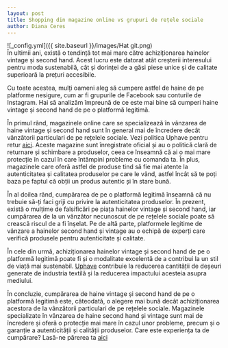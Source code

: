 ```yaml
---
layout: post
title: Shopping din magazine online vs grupuri de rețele sociale
author: Diana Ceres
---
```

![_config.yml]({{ site.baseurl }}/images/Hat git.png)               
În ultimii ani, există o tendință tot mai mare către achiziționarea hainelor vintage și second hand. Acest lucru este datorat atât creșterii interesului pentru moda sustenabilă, cât și dorinței de a găsi piese unice și de calitate superioară la prețuri accesibile. 

Cu toate acestea, mulți oameni aleg să cumpere astfel de haine de pe platforme nesigure, cum ar fi grupurile de Facebook sau conturile de Instagram. Hai să analizăm împreună de ce este mai bine să cumperi haine vintage și second hand de pe o platformă legitimă.

În primul rând, magazinele online care se specializează în vânzarea de haine vintage și second hand sunt în general mai de încredere decât vânzătorii particulari de pe rețelele sociale. Vezi politica Uphave pentru retur [aici](https://uphave.eu/despre-noi.html). Aceste magazine sunt înregistrate oficial și au o politică clară de returnare și schimbare a produselor, ceea ce înseamnă că ai o mai mare protecție în cazul în care întâmpini probleme cu comanda ta. În plus, magazinele care oferă astfel de produse tind să fie mai atente la autenticitatea și calitatea produselor pe care le vând, astfel încât să te poți baza pe faptul că obții un produs autentic și în stare bună.

În al doilea rând, cumpărarea de pe o platformă legitimă înseamnă că nu trebuie să-ți faci griji cu privire la autenticitatea produselor. În prezent, există o mulțime de falsificări pe piața hainelor vintage și second hand, iar cumpărarea de la un vânzător necunoscut de pe rețelele sociale poate să crească riscul de a fi înșelat. Pe de altă parte, platformele legitime de vânzare a hainelor second hand și vintage au o echipă de experți care verifică produsele pentru autenticitate și calitate.

În cele din urmă, achiziționarea hainelor vintage și second hand de pe o platformă legitimă poate fi și o modalitate excelentă de a contribui la un stil de viață mai sustenabil. [Uphave](https://uphave.eu/) contribuie la reducerea cantității de deșeuri generate de industria textilă și la reducerea impactului acesteia asupra mediului.

În concluzie, cumpărarea de haine vintage și second hand de pe o platformă legitimă este, câteodată, o alegere mai bună decât achiziționarea acestora de la vânzătorii particulari de pe rețelele sociale. Magazinele specializate în vânzarea de haine second hand și vintage sunt mai de încredere și oferă o protecție mai mare în cazul unor probleme, precum și o garanție a autenticității și calității produselor.
Care este experiența ta de cumpărare? Lasă-ne părerea ta [aici](https://1yyzy6c73e8.typeform.com/to/jTJ7sMTS#hubspot_utk=xxxxx&hubspot_page_name=xxxxx&hubspot_page_url=xxxxx)


